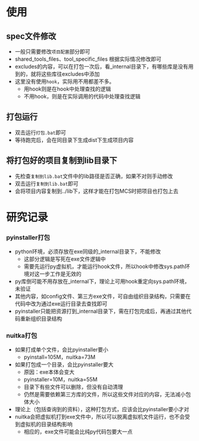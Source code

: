 

# 使用

## spec文件修改
- 一般只需要修改`项目配置`部分即可
- shared_tools_files、tool_specific_files 根据实际情况修改即可
- excludes的内容，可以在打包一次后，看_internal目录下，有哪些库是没有用到的，就将这些库往excludes中添加
- 这里没有使用`hook`，实际用不用都差不多。 
    - 用hook则是在hook中处理查找的逻辑
    - 不用hook，则是在实际调用的代码中处理查找逻辑

## 打包运行
- 双击运行`打包.bat`即可
- 等待跑完后，会在同目录下生成dist下生成项目内容

## 将打包好的项目复制到lib目录下
- 先检查`复制到lib.bat`文件中的lib路径是否正确，如果不对则手动修改
- 双击运行`复制到lib.bat`即可
- 会将项目内容复制到../lib下，这样才能在打包MCS时把项目也打包上去



# 研究记录
### pyinstaller打包
- python环境，必须存放在exe同级的_internal目录下，不能修改
    - 这部分逻辑是写死在exe文件逻辑中
    - 需要先运行py虚拟机，才能运行hook文件，所以hook中修改sys.path环境对这一步工作是无效的
- py库倒可能不用存放在_internal下，理论上可用hook重定向sys.path环境，未验证
- 其他内容，如config文件、第三方exe文件，可自由组织目录结构，只需要在代码中改为通过exe运行目录去查找即可
- pyinstaller只能把资源打到_internal目录下，需在打包完成后，再通过其他代码重新组织目录结构

### nuitka打包
- 如果打成单个文件，会比pyinstaller要小
    - pyinstall=105M，nuitka=73M
- 如果打包成一个目录，会比pyinstaller要大
    - 原因：exe本体会变大
    - pyinstaller=10M，nuitka=55M
    - 目录下有些文件可以删除，但没有自动清理
    - 仍然是需要依赖第三方库的文件，所以这些文件对应的内容，无法减小包体大小
- 理论上（包括查询到的资料），这种打包方式，应该会比pyinstaller要小才对
- nuitka会把虚拟机打到exe文件中，所以可以脱离虚拟机文件运行，也不会受到虚拟机的目录结构影响
    - 相应的，exe文件可能会比纯py代码包要大一点
